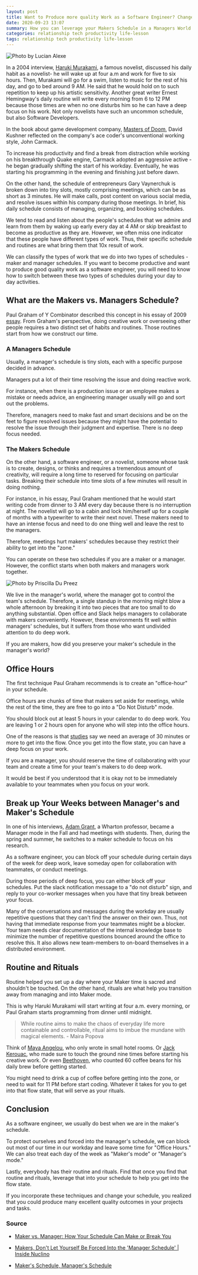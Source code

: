 ```yaml
---
layout: post
title: Want to Produce more quality Work as a Software Engineer? Change your Schedule
date: 2020-09-23 13:07
summary: How you can leverage your Makers Schedule in a Managers World
categories: relationship tech productivity life-lesson
tags: relationship tech productivity life-lesson
---
```


![Photo by Lucian Alexe](https://images.unsplash.com/photo-1593278091708-261619ad2756?ixlib=rb-1.2.1&ixid=eyJhcHBfaWQiOjEyMDd9&auto=format&fit=crop&w=1323&q=80)


In a 2004 interview, [Haruki Murakami](https://www.harukimurakami.com/), a famous novelist, discussed his daily habit as a novelist- he will wake up at four a.m and work for five to six hours. Then, Murakami will go for a swim, listen to music for the rest of his day, and go to bed around 9 AM. He said that he would hold on to such repetition to keep up his artistic sensitivity. Another great writer Ernest Hemingway's daily routine will write every morning from 6 to 12 PM because those times are when no one disturbs him so he can have a deep focus on his work. Not only novelists have such an uncommon schedule, but also Software Developers. 

In the book about game development company,  [Masters of Doom](https://www.amazon.com/Masters-Doom-Created-Transformed-Culture/dp/0812972155), David Kushner reflected on the company's ace coder's unconventional working style, John Carmack.

To increase his productivity and find a break from distraction while working on his breakthrough Quake engine, Carmack adopted an aggressive active - he began gradually shifting the start of his workday. Eventually, he was starting his programming in the evening and finishing just before dawn.

On the other hand, the schedule of entrepreneurs Gary Vaynerchuk is broken down into tiny slots, mostly comprising meetings, which can be as short as 3 minutes. He will make calls, post content on various social media, and resolve issues within his company during those meetings. In brief, his daily schedule consists of managing, organizing, and booking schedules.

We tend to read and listen about the people's schedules that we admire and learn from them by waking up early every day at 4 AM or skip breakfast to become as productive as they are. However, we often miss one indicator that these people have different types of work. Thus, their specific schedule and routines are what bring them that 10x result of work. 

We can classify the types of work that we do into two types of schedules - maker and manager schedules. If you want to become productive and want to produce good quality work as a software engineer, you will need to know how to switch between these two types of schedules during your day to day activities.

## What are the Makers vs. Managers Schedule?
Paul Graham of Y Combinator described this concept in his essay of 2009 [essay](http://www.paulgraham.com/makersschedule.html). From Graham's perspective, doing creative work or overseeing other people requires a two distinct set of habits and routines. Those routines start from how we construct our time.

### A Managers Schedule
Usually, a manager's schedule is tiny slots, each with a specific purpose decided in advance. 

Managers put a lot of their time resolving the issue and doing reactive work. 

For instance, when there is a production issue or an employee makes a mistake or needs advice, an engineering manager usually will go and sort out the problems. 

Therefore, managers need to make fast and smart decisions and be on the feet to figure resolved issues because they might have the potential to resolve the issue through their judgment and expertise. There is no deep focus needed.

### The Makers Schedule
On the other hand, a software engineer, or a novelist, someone whose task is to create, designs, or thinks and requires a tremendous amount of creativity, will require a long time to reserved for focusing on particular tasks. Breaking their schedule into time slots of a few minutes will result in doing nothing.

For instance, in his essay, Paul Graham mentioned that he would start writing code from dinner to 3 AM every day because there is no interruption at night. The novelist will go to a cabin and lock him/herself up for a couple of months with a typewriter to write their next novel. These makers need to have an intense focus and need to do one thing well and leave the rest to the managers. 

Therefore, meetings hurt makers' schedules because they restrict their ability to get into the "zone."

You can operate on these two schedules if you are a maker or a manager. However, the conflict starts when both makers and managers work together. 

![Photo by Priscilla Du Preez](https://images.unsplash.com/photo-1528605105345-5344ea20e269?ixlib=rb-1.2.1&ixid=eyJhcHBfaWQiOjEyMDd9&auto=format&fit=crop&w=1350&q=80)

We live in the manager's world, where the manager got to control the team's schedule. Therefore, a single standup in the morning might blow a whole afternoon by breaking it into two pieces that are too small to do anything substantial. Open office and Slack helps managers to collaborate with makers conveniently. However, these environments fit well within managers' schedules, but it suffers from those who want undivided attention to do deep work.

If you are makers, how did you preserve your maker's schedule in the manager's world?

## Office Hours
The first technique Paul Graham recommends is to create an "office-hour" in your schedule. 

Office hours are chunks of time that makers set aside for meetings, while the rest of the time, they are free to go into a "Do Not Disturb" mode. 

You should block out at least 5 hours in your calendar to do deep work. You are leaving 1 or 2 hours open for anyone who will step into the office hours.

One of the reasons is that [studies](https://www.ics.uci.edu/~gmark/chi08-mark.pdf) say we need an average of 30 minutes or more to get into the flow. Once you get into the flow state, you can have a deep focus on your work.

If you are a manager, you should reserve the time of collaborating with your team and create a time for your team's makers to do deep work.

It would be best if you understood that it is okay not to be immediately available to your teammates when you focus on your work.

## Break up Your Weeks between Manager's and Maker's Schedule
In one of his interviews, [Adam Grant](https://www.adamgrant.net/), a Wharton professor, became a Manager mode in the Fall and had meetings with students. Then, during the spring and summer, he switches to a maker schedule to focus on his research.

As a software engineer, you can block off your schedule during certain days of the week for deep work, leave someday open for collaboration with teammates, or conduct meetings.

During those periods of deep focus, you can either block off your schedules. Put the slack notification message to a "do not disturb" sign, and reply to your co-worker messages when you have that tiny break between your focus.

Many of the conversations and messages during the workday are usually repetitive questions that they can't find the answer on their own. Thus, not having that immediate response from your teammates might be a blocker. Your team needs clear documentation of the internal knowledge base to minimize the number of repetitive questions bounced around the office to resolve this. It also allows new team-members to on-board themselves in a distributed environment. 


## Routine and Rituals
Routine helped you set up a day where your Maker time is sacred and shouldn't be touched. On the other hand, rituals are what help you transition away from managing and into Maker mode.

This is why Haruki Murakami will start writing at four a.m. every morning, or Paul Graham starts programming from dinner until midnight.

> While routine aims to make the chaos of everyday life more containable and controllable, ritual aims to imbue the mundane with magical elements. - Maira Popova

Think of [Maya Angelou](https://en.wikipedia.org/wiki/Maya_Angelou), who only wrote in small hotel rooms. Or [Jack Kerouac](https://en.wikipedia.org/wiki/Jack_Kerouac), who made sure to touch the ground nine times before starting his creative work. Or even [Beethoven](https://en.wikipedia.org/wiki/Ludwig_van_Beethoven), who counted 60 coffee beans for his daily brew before getting started.

You might need to drink a cup of coffee before getting into the zone, or need to wait for 11 PM before start coding. Whatever it takes for you to get into that flow state, that will serve as your rituals.

## Conclusion
As a software engineer, we usually do best when we are in the maker's schedule. 

To protect ourselves and forced into the manager's schedule, we can block out most of our time in our workday and leave some time for "Office Hours." We can also treat each day of the week as "Maker's mode" or "Manager's mode." 

Lastly, everybody has their routine and rituals. Find that once you find that routine and rituals, leverage that into your schedule to help you get into the flow state. 

If you incorporate these techniques and change your schedule, you realized that you could produce many excellent quality outcomes in your projects and tasks.


### Source
- [Maker vs. Manager: How Your Schedule Can Make or Break You](https://fs.blog/2017/12/maker-vs-manager/)
- [Makers, Don't Let Yourself Be Forced Into the 'Manager Schedule' \| Inside Nuclino](https://blog.nuclino.com/makers-don-t-let-yourself-be-forced-into-the-manager-schedule)

- [Maker's Schedule, Manager's Schedule](http://www.paulgraham.com/makersschedule.html)


